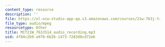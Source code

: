 ```yaml
---
content_type: resource
description: ''
file: https://ol-ocw-studio-app-qa.s3.amazonaws.com/courses/21w-763j-transmedia-storytelling-modern-science-fiction-spring-2014/4f84c2b9a9786b2614737283d8cd72e6_MIT21W_763JS14_audio_recording.mp3
file_type: audio/mpeg
resourcetype: Other
title: MIT21W_763JS14_audio_recording.mp3
uid: 4f84c2b9-a978-6b26-1473-7283d8cd72e6
---
```

